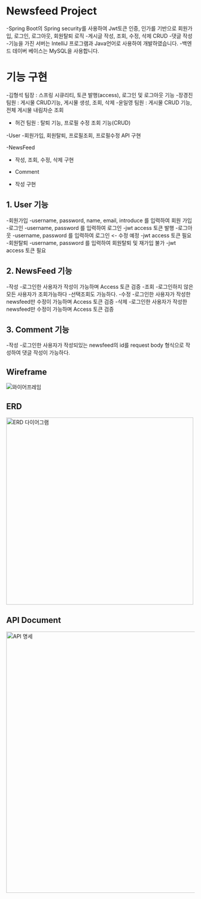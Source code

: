 # Newsfeed Project
-Spring Boot의 Spring security를 사용하여 Jwt토큰 인증, 인가를 기반으로 회원가입, 로그인, 로그아웃, 회원탈퇴 로직
-게시글 작성, 조회, 수정, 삭제 CRUD
-댓글 작성
-기능을 가진 서버는 IntelliJ 프로그램과 Java언어로 사용하여 개발하였습니다.
-백엔드 데이버 베이스는 MySQL을 사용합니다.

# 기능 구현
-김형석 팀장 : 스프링 시큐리티, 토큰 발행(access), 로그인 및 로그아웃 기능
-장경진 팀원 : 게시물 CRUD기능, 게시물 생성, 조회, 삭제
-윤일영 팀원 : 게시물 CRUD 기능, 전체 게시물 내림차순 조회
- 허건  팀원 : 탈퇴 기능, 프로필 수정 조회 기능(CRUD)

-User
-회원가입, 회원탈퇴, 프로필조회, 프로필수정 API 구현

-NewsFeed
- 작성, 조회, 수정, 삭제 구현

- Comment
- 작성 구현

## 1. User 기능
-회원가입
 -username, password, name, email, introduce 를 입력하여 회원 가입
-로그인
 -username, password 를 입력하여 로그인
 -jwt access 토큰 발행
-로그아웃
 -username, password 를 입력하여 로그인 <- 수정 예정
 -jwt access 토큰 필요
-회원탈퇴
 -username, password 를 입력하여 회원탈퇴 및 재가입 불가
 -jwt access 토큰 필요
## 2. NewsFeed 기능
-작성
 -로그인한 사용자가 작성이 가능하며 Access 토큰 검증
-조회
 -로그인하지 않은 모든 사용자가 조회가능하다
 -선택조회도 가능하다. 
-수정
 -로그인한 사용자가 작성한 newsfeed만 수정이 가능하며 Access 토큰 검증
-삭제
 -로그인한 사용자가 작성한 newsfeed만 수정이 가능하며 Access 토큰 검증
## 3. Comment 기능
-작성
 -로그인한 사용자가 작성되있는 newsfeed의 id를 request body 형식으로 작성하여 댓글 작성이 가능하다.

##  Wireframe
![와이어프레임](https://github.com/Hyungs0703/NewSfeed/assets/165638682/8c45c1f2-383c-4555-a976-75d2119385f2)

##  ERD
<img width="500" alt="ERD 다이어그램" src="https://github.com/Hyungs0703/NewSfeed/assets/165638682/3bb4cd90-b0fc-4c71-8cad-6d2842aa2d10">

##  API Document
<img width="698" alt="API 명세" src="https://github.com/Hyungs0703/NewSfeed/assets/165638682/f35d9ebb-87ec-4c56-841e-245169dc312d">
